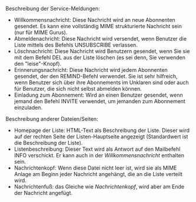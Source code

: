Beschreibung der Service-Meldungen:
-   Willkommensnachricht: Diese Nachricht wird an neue Abonnenten gesendet. Es kann eine vollständig MIME strukturierte Nachricht sein (nur für MIME Gurus).
-   Abmeldenachricht: Diese Nachricht wird versendet, wenn Benutzer die Liste mittels des Befehls UNSUBSCRIBE verlassen.
-   Löschnachricht: Diese Nachricht wird Benutzern gesendet, wenn Sie sie mit dem Befehl DEL aus der Liste löschen (es sei denn, Sie verwenden den "leise"-Knopf).
-   Erinnerungsnachricht: Diese Nachricht wird jedem Abonnenten gesendet, der den REMIND-Befehl verwendet. Sie ist sehr hilfreich, wenn Benutzer sich über ihre Abonnements im Unklaren sind oder auch für Benutzer, die sich nicht selbst abmelden können.
-   Einladung zum Abonnement: Wird an einen Benutzer gesendet, wenn jemand den Befehl INVITE verwendet, um jemanden zum Abonnement einzuladen.

Beschreibung anderer Dateien/Seiten:
-   Homepage der Liste: HTML-Text als Beschreibung der Liste. Dieser wird auf der rechten Seite der Listen-Hauptseite angezeigt (Standardwert ist die Beschreibung der Liste).
-   Listenbeschreibung: Dieser Text wird als Antwort auf den Mailbefehl INFO verschickt. Er kann auch in der *Willkommensnachricht* enthalten sein.
-   Nachrichtenkopf: Wenn diese Datei nicht leer ist, wird sie als MIME Anlage am Beginn jeder Nachricht angehängt, die an die Liste verteilt wird.
-   Nachrichtenfuß: das Gleiche wie *Nachrichtenkopf*, wird aber am Ende der Nachricht angefügt.

